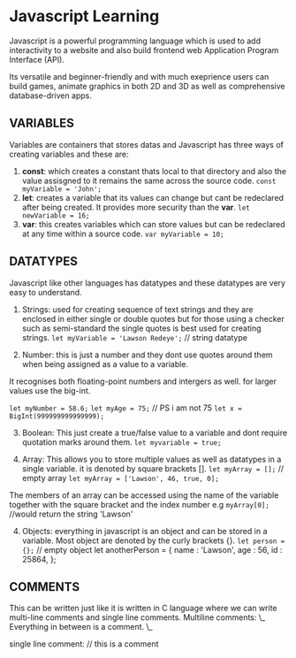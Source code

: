 # Javascript Learning

Javascript is a powerful programming language which is used to add interactivity to a website and also build frontend web Application Program Interface (API).

Its versatile and beginner-friendly and with much exeprience users can build games, animate graphics in both 2D and 3D as well as comprehensive database-driven apps.

## VARIABLES

Variables are containers that stores datas and Javascript has three ways of creating variables and these are:

1. **const**: which creates a constant thats local to that directory and also the value assisgned to it remains the same across the source code.
   `const myVariable = 'John';`
2. **let**: creates a variable that its values can change but cant be redeclared after being created. It provides more security than the **var**.
   `let newVariable = 16;`
3. **var**: this creates variables which can store values but can be redeclared at any time within a source code.
   `var myVariable = 10;`

## DATATYPES

Javascript like other languages has datatypes and these datatypes are very easy to understand.

1. Strings: used for creating sequence of text strings and they are enclosed in either single or double quotes but for those using a checker such as semi-standard the single quotes is best used for creating strings.
   `let myVariable = 'Lawson Redeye';` // string datatype

2. Number: this is just a number and they dont use quotes around them when being assigned as a value to a variable.

It recognises both floating-point numbers and intergers as well. for larger values use the big-int.

`let myNumber = 58.6;`
`let myAge = 75;` // PS i am not 75
`let x = BigInt(999999999999999);`

3. Boolean: This just create a true/false value to a variable and dont require quotation marks around them.
   `let myvariable = true;`

4. Array: This allows you to store multiple values as well as datatypes in a single variable. it is denoted by square brackets [].
   `let myArray = [];` // empty array
   `let myArray = ['Lawson', 46, true, 0];`

The members of an array can be accessed using the name of the variable together with the square bracket and the index number e.g
`myArray[0];` //would return the string 'Lawson'

4. Objects: everything in javascript is an object and can be stored in a variable. Most object are denoted by the curly brackets {}.
   `let person = {};` // empty object
   let anotherPerson = {
   name : 'Lawson',
   age : 56,
   id : 25864,
   };

## COMMENTS

This can be written just like it is written in C language where we can write multi-line comments and single line comments.
Multiline comments:
\\_
Everything in between is a comment.
\\_

single line comment:
// this is a comment
